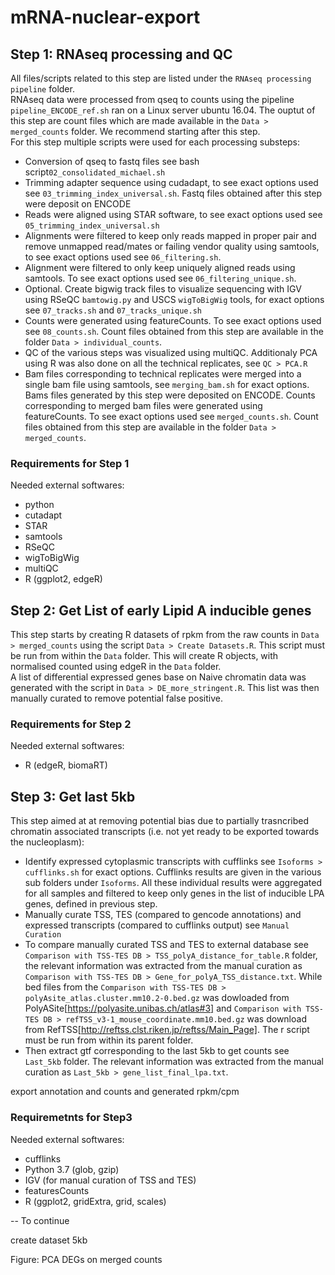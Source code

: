 # mRNA-nuclear-export

## Step 1: RNAseq processing and QC
All files/scripts related to this step are listed under the `RNAseq processing pipeline` folder.  
RNAseq data were processed from qseq to counts using the pipeline `pipeline_ENCODE_ref.sh` ran on a Linux server ubuntu 16.04. The ouptut of this step are count files which are made available in the `Data > merged_counts` folder. We recommend starting after this step.  
For this step multiple scripts were used for each processing substeps:
* Conversion of qseq to fastq files see bash script`02_consolidated_michael.sh`
* Trimming adapter sequence using cudadapt, to see exact options used see `03_trimming_index_universal.sh`. Fastq files obtained after this step were deposit on ENCODE
* Reads were aligned using STAR software, to see exact options used see `05_trimming_index_universal.sh`
* Alignments were filtered to keep only reads mapped in proper pair and remove unmapped read/mates or failing vendor quality using samtools, to see exact options used see `06_filtering.sh`. 
* Alignment were filtered to only keep uniquely aligned reads using samtools. To see exact options used see `06_filtering_unique.sh`.
* Optional. Create bigwig track files to visualize sequencing with IGV using RSeQC `bamtowig.py` and USCS `wigToBigWig` tools, for exact options see `07_tracks.sh` and `07_tracks_unique.sh`
* Counts were generated using featureCounts. To see exact options used see `08_counts.sh`. Count files obtained from this step are available in the folder `Data > individual_counts`. 
* QC of the various steps was visualized using multiQC. Additionaly PCA using R was also done on all the technical replicates, see `QC > PCA.R`
* Bam files corresponding to technical replicates were merged into a single bam file using samtools, see `merging_bam.sh` for exact options. Bams files generated by this step were deposited on ENCODE. Counts corresponding to merged bam files were generated using featureCounts. To see exact options used see `merged_counts.sh`. Count files obtained from this step are available in the folder `Data > merged_counts`. 

### Requirements for Step 1
Needed external softwares:
* python
* cutadapt
* STAR
* samtools
* RSeQC
* wigToBigWig
* multiQC
* R (ggplot2, edgeR)

## Step 2: Get List of early Lipid A inducible genes
This step starts by creating R datasets of rpkm from the raw counts in `Data > merged_counts` using the script `Data > Create Datasets.R`.
This script must be run from within the `Data` folder. This will create R objects, with normalised counted using edgeR in the `Data` folder.  
A list of differential expressed genes base on Naive chromatin data was generated with the script in `Data > DE_more_stringent.R`. This list was then manually curated to remove potential false positive.

### Requirements for Step 2
Needed external softwares:
* R (edgeR, biomaRT)

## Step 3: Get last 5kb
This step aimed at at removing potential bias due to partially trasncribed chromatin associated transcripts (i.e. not yet ready to be exported towards the nucleoplasm):
* Identify expressed cytoplasmic transcripts with cufflinks see `Isoforms > cufflinks.sh` for exact options. Cufflinks results are given in the various sub folders under `Isoforms`. All these individual results were aggregated for all samples and filtered to keep only genes in the list of inducible LPA genes, defined in previous step. 
* Manually curate TSS, TES (compared to gencode annotations) and expressed transcripts (compared to cufflinks output) see `Manual Curation`
* To compare manually curated TSS and TES to external database see `Comparison with TSS-TES DB > TSS_polyA_distance_for_table.R` folder, the relevant information was extracted from the manual curation as `Comparison with TSS-TES DB > Gene_for_polyA_TSS_distance.txt`. While bed files from the `Comparison with TSS-TES DB > polyAsite_atlas.cluster.mm10.2-0.bed.gz` was dowloaded from PolyASite[https://polyasite.unibas.ch/atlas#3] and `Comparison with TSS-TES DB > refTSS_v3-1_mouse_coordinate.mm10.bed.gz` was download from RefTSS[http://reftss.clst.riken.jp/reftss/Main_Page]. The r script must be run from within its parent folder.
* Then extract gtf corresponding to the last 5kb to get counts see `Last_5kb` folder. The relevant information was extracted from the manual curation as `Last_5kb > gene_list_final_lpa.txt`.

export annotation and counts and generated rpkm/cpm

### Requiremetnts for Step3
Needed external softwares:
* cufflinks
* Python 3.7 (glob, gzip)
* IGV (for manual curation of TSS and TES)
* featuresCounts
* R (ggplot2, gridExtra, grid, scales)




-- To continue


create dataset 5kb

Figure: PCA DEGs on merged counts

